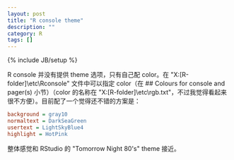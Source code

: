 ```yaml
---
layout: post
title: "R console theme"
description: ""
category: R
tags: []
---
```

{% include JB/setup %}

R console 并没有提供 theme 选项，只有自己配 color。在 "X:[R-folder]\etc\Rconsole" 文件中可以指定 color（在 ## Colours for console and pager(s) 小节）（color 的名称在 "X:[R-folder]\etc\rgb.txt"，不过我觉得看起来很不方便）。目前配了一个觉得还不错的方案是：

```ini
background = gray10 
normaltext = DarkSeaGreen 
usertext = LightSkyBlue4 
highlight = HotPink 
```

整体感觉和 RStudio 的 "Tomorrow Night 80's" theme 接近。